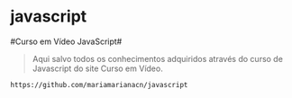 # javascript
#Curso em Vídeo JavaScript#
> Aqui salvo todos os conhecimentos adquiridos através do curso de Javascript do site Curso em Vídeo.

```
https://github.com/mariamarianacn/javascript
```
